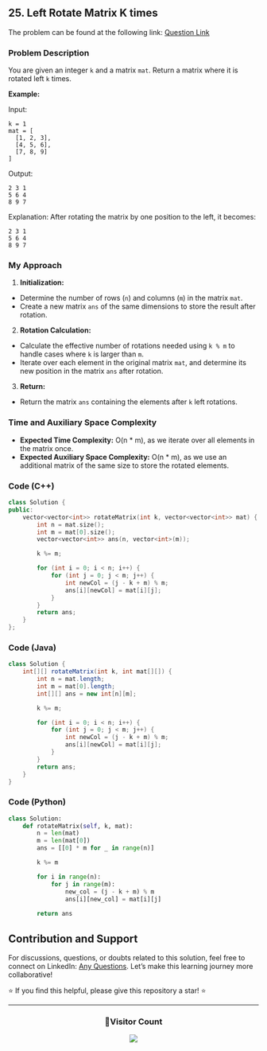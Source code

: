 ## 25. Left Rotate Matrix K times

The problem can be found at the following link: [Question Link](https://www.geeksforgeeks.org/problems/left-rotate-matrix-k-times2351/1)

### Problem Description

You are given an integer `k` and a matrix `mat`. Return a matrix where it is rotated left `k` times.

**Example:**

Input:
```
k = 1
mat = [
  [1, 2, 3],
  [4, 5, 6],
  [7, 8, 9]
]
```
Output:
```
2 3 1
5 6 4
8 9 7
```
Explanation:
After rotating the matrix by one position to the left, it becomes:
```
2 3 1
5 6 4
8 9 7
```

### My Approach

1. **Initialization:**
- Determine the number of rows (`n`) and columns (`m`) in the matrix `mat`.
- Create a new matrix `ans` of the same dimensions to store the result after rotation.

2. **Rotation Calculation:**
- Calculate the effective number of rotations needed using `k % m` to handle cases where `k` is larger than `m`.
- Iterate over each element in the original matrix `mat`, and determine its new position in the matrix `ans` after rotation.

3. **Return:**
- Return the matrix `ans` containing the elements after `k` left rotations.

### Time and Auxiliary Space Complexity

- **Expected Time Complexity:** O(n * m), as we iterate over all elements in the matrix once.
- **Expected Auxiliary Space Complexity:** O(n * m), as we use an additional matrix of the same size to store the rotated elements.

### Code (C++)

```cpp
class Solution {
public:
    vector<vector<int>> rotateMatrix(int k, vector<vector<int>> mat) {
        int n = mat.size();
        int m = mat[0].size();
        vector<vector<int>> ans(n, vector<int>(m));

        k %= m;

        for (int i = 0; i < n; i++) {
            for (int j = 0; j < m; j++) {
                int newCol = (j - k + m) % m;
                ans[i][newCol] = mat[i][j];
            }
        }
        return ans;
    }
};
```

### Code (Java)

```java
class Solution {
    int[][] rotateMatrix(int k, int mat[][]) {
        int n = mat.length;
        int m = mat[0].length;
        int[][] ans = new int[n][m];

        k %= m;

        for (int i = 0; i < n; i++) {
            for (int j = 0; j < m; j++) {
                int newCol = (j - k + m) % m;
                ans[i][newCol] = mat[i][j];
            }
        }
        return ans;
    }
}
```

### Code (Python)

```python
class Solution:
    def rotateMatrix(self, k, mat):
        n = len(mat)
        m = len(mat[0])
        ans = [[0] * m for _ in range(n)]

        k %= m

        for i in range(n):
            for j in range(m):
                new_col = (j - k + m) % m
                ans[i][new_col] = mat[i][j]
        
        return ans
```

## Contribution and Support

For discussions, questions, or doubts related to this solution, feel free to connect on LinkedIn: [Any Questions](https://www.linkedin.com/in/het-patel-8b110525a/). Let’s make this learning journey more collaborative!

⭐ If you find this helpful, please give this repository a star! ⭐

---

<div align="center">
  <h3><b>📍Visitor Count</b></h3>
</div>

<p align="center">
  <img src="https://profile-counter.glitch.me/Hunterdii/count.svg" />
</p>
